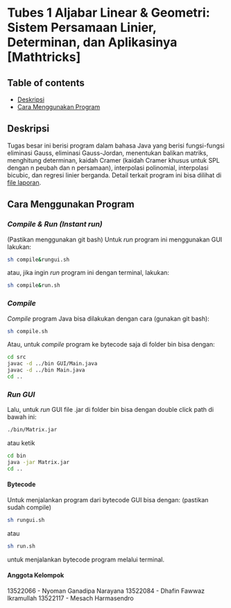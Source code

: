 # Tubes 1 Aljabar Linear & Geometri: Sistem Persamaan Linier, Determinan, dan Aplikasinya [Mathtricks]

## Table of contents

- <a href="#description">Deskripsi</a>
- <a href="#how-to-run">Cara Menggunakan Program</a>

<h2 id="description">Deskripsi</h2>
Tugas besar ini berisi program dalam bahasa Java yang berisi fungsi-fungsi eliminasi Gauss, eliminasi Gauss-Jordan, menentukan balikan matriks, menghitung determinan, kaidah Cramer (kaidah Cramer khusus untuk SPL dengan n peubah dan n persamaan), interpolasi polinomial, interpolasi bicubic, dan regresi linier berganda. Detail terkait program ini bisa dilihat di <a href="doc/Algeo01-13522066.pdf">file laporan</a>.

<h2 id="how-to-run">Cara Menggunakan Program</h2>

### _Compile & Run (Instant run)_

(Pastikan menggunakan git bash)
Untuk _run_ program ini menggunakan GUI lakukan:

```bash
sh compile&rungui.sh
```

atau, jika ingin _run_ program ini dengan terminal, lakukan:

```bash
sh compile&run.sh
```

### _Compile_

_Compile_ program Java bisa dilakukan dengan cara (gunakan git bash):

```bash
sh compile.sh
```

Atau, untuk _compile_ program ke bytecode saja di folder bin bisa dengan:

```bash
cd src
javac -d ../bin GUI/Main.java
javac -d ../bin Main.java
cd ..
```

### _Run GUI_

Lalu, untuk _run_ GUI file .jar di folder bin bisa dengan double click path di bawah ini:

```bash
./bin/Matrix.jar
```

atau ketik

```bash
cd bin
java -jar Matrix.jar
cd ..
```

#### Bytecode

Untuk menjalankan program dari bytecode GUI bisa dengan:
(pastikan sudah compile)

```bash
sh rungui.sh
```

atau

```bash
sh run.sh
```

untuk menjalankan bytecode program melalui terminal.

#### Anggota Kelompok

13522066 - Nyoman Ganadipa Narayana
13522084 - Dhafin Fawwaz Ikramullah
13522117 - Mesach Harmasendro
